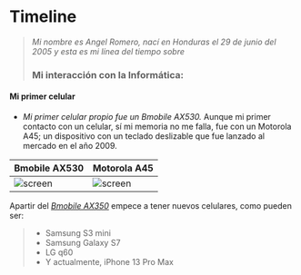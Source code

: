 Timeline
=======
>  _Mi nombre es Angel Romero, nací en Honduras el 29 de junio del 2005 y esta es mi línea del tiempo sobre_  
> ### Mi interacción con la Informática:  
   
   
#### Mi primer celular  
* _Mi primer celular propio fue un Bmobile AX530._ Aunque mi primer contacto con un celular, sí mi memoria no me falla, fue con un Motorola A45; un dispositivo con  un teclado deslizable que fue lanzado al mercado en el año 2009.

| Bmobile AX530 | Motorola A45 |
|---|---|
|![screen](/01-timeline/angel_romero/bmobile.png)|![screen](/01-timeline/angel_romero/motorola.jpg)



Apartir del [_Bmobile AX350_](https://www.pantallazo.es/caracteristicas/bmobile-ax530) empece a tener nuevos celulares, como pueden ser:    
> * Samsung S3 mini
> * Samsung Galaxy S7
> * LG q60
> * Y actualmente, iPhone 13 Pro Max

